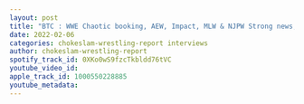```yaml
---
layout: post
title: "BTC : WWE Chaotic booking, AEW, Impact, MLW & NJPW Strong news, Interview w/ECPW Mid Hudson Valley World Champ Bulldog Pittman,"
date: 2022-02-06
categories: chokeslam-wrestling-report interviews
author: chokeslam-wrestling-report
spotify_track_id: 0XKo0wS9fzcTkbldd76tVC
youtube_video_id: 
apple_track_id: 1000550228885
youtube_metadata: 
---
```

